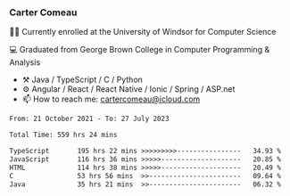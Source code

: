 ### Carter Comeau

🙋‍♂️ Currently enrolled at the University of Windsor for Computer Science

💻 Graduated from George Brown College in Computer Programming & Analysis

- ⚒️ Java / TypeScript / C / Python
- ⚙️ Angular / React / React Native / Ionic / Spring / ASP.net
- 📫 How to reach me: cartercomeau@icloud.com

<!--START_SECTION:waka-->

```txt
From: 21 October 2021 - To: 27 July 2023

Total Time: 559 hrs 24 mins

TypeScript       195 hrs 22 mins >>>>>>>>>----------------   34.93 %
JavaScript       116 hrs 36 mins >>>>>--------------------   20.85 %
HTML             114 hrs 38 mins >>>>>--------------------   20.49 %
C                53 hrs 56 mins  >>-----------------------   09.64 %
Java             35 hrs 21 mins  >>-----------------------   06.32 %
```

<!--END_SECTION:waka-->
